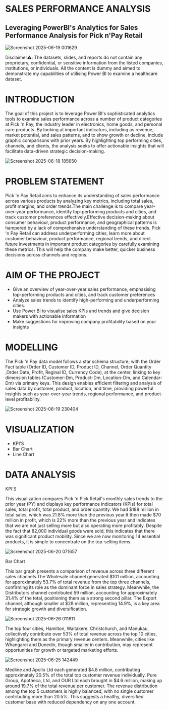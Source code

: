 # SALES PERFORMANCE ANALYSIS
## Leveraging PowerBI's Analytics for Sales Performance Analysis for Pick n'Pay Retail

![Screenshot 2025-06-19 001629](https://github.com/user-attachments/assets/85cb671d-a5ae-41b8-87e1-fefddcb44a64)

 Disclaimer⚠️: The datasets, slides, and reports do not contain any proprietary, confidential, or sensitive information from the listed companies, institutions, or individuals. All the content is dummy and aimed to demonstrate my capabilities of utilising Power BI to examine a healthcare dataset.

 # INTRODUCTION
 The goal of this project is to leverage Power BI's sophisticated analytics tools to examine sales performance across a number of product categories at Pick 'n Pay, the industry leader in electronics, home goods, and personal care products. By looking at important indicators, including as revenue, market potential, and sales patterns, and to show growth or decline, include graphic comparisons with prior years.  By highlighting top performing cities, channels, and clients, the analysis seeks to offer actionable insights that will facilitate data-driven strategic decision-making. 

 

![Screenshot 2025-06-18 185650](https://github.com/user-attachments/assets/ececf404-cc3b-4c61-b929-cd905516f78c)

# PROBLEM STATEMENT
Pick 'n Pay Retail aims to enhance its understanding of sales performance across various products by analyzing key metrics, including total sales, profit margins, and order trends.The main challenge is to compare year-over-year performance, identify top-performing products and cities, and track customer preferences effectively.Effective decision-making about consumer behaviour, product performance, and geographical patterns is hampered by a lack of comprehensive understanding of these trends. Pick 'n Pay Retail can address underperforming cities, learn more about customer behaviour, product performance, regional trends, and direct future investments in important product categories by carefully examining these metrics. This will help the company make better, quicker business decisions across channels and regions.

# AIM OF THE PROJECT
- Give an overview of year-over-year sales performance, emphasising top-performing products and cities, and track customer preferences
- Analyze sales trends to identify high-performing and underperforming cities.
- Use Power BI to visualise sales KPIs and trends and give decision makers with actionable information
- Make suggestions for improving company profitability based on your insights

# MODELLING
The Pick ‘n Pay data model follows a star schema structure, with the Order Fact table (Order ID, Customer ID, Product ID, Channel, Order Quantity ,Order Date, Profit, Reginal ID, Currency Code), at the center, linking to key dimension tables (Customer-Dm, Product-Dm, Location-Dm, and Calendar-Dm) via primary keys. This design enables efficient filtering and analysis of sales data by customer, product, location, and time, providing powerful insights such as year-over-year trends, regional performance, and product-level profitability.



![Screenshot 2025-06-19 230404](https://github.com/user-attachments/assets/6be0a340-cd0b-46a9-b211-d9ea630d5e97)

# VISUALIZATION
- KPI'S
- Bar Chart
- Line Chart

# DATA ANALYSIS

KPI'S

This visualization compares Pick 'n Pick Retail's monthly sales trends to the prior year (PY) and displays key performance indicators (KPIs) for total sales, total profit, total product, and order quantity. We had $188 million in total sales, which was 21.8% more than the previous year.It then made $70 million in profit, which is 22% more than the previous year and indicates that we are not just selling more but also operating more profitably. Despite the fact that 82,000 individual goods were sold, this indicates that there was significant product mobility.
Since we are now monitoring 14 essential products, it is simple to concentrate on the top-selling items.


![Screenshot 2025-06-20 071657](https://github.com/user-attachments/assets/00f8ac73-1eb0-45b2-9233-a1120e953646)

Bar Chart

This bar graph presents a comparison of revenue across three different sales channels.The Wholesale channel generated $101 million, accounting for approximately 53.7% of total revenue from the top three channels, confirming its role as the dominant force in sales strategy. Meanwhile, the Distributors channel contributed 59 million, accounting for approximately 31.4% of the total, positioning them as a strong second pillar. The Export channel, although smaller at $28 million, representing 14.9%, is a key area for strategic growth and diversification.




![Screenshot 2025-06-26 011811](https://github.com/user-attachments/assets/4a9c1cae-2498-4498-85eb-3e32ed42b569)


The top four cities, Hamilton, Waitakere, Christchurch, and Manukau, collectively contribute over 53% of total revenue across the top 10 cities, highlighting them as the primary revenue centers. Meanwhile, cities like Whangarei and Dunedin, though smaller in contribution, may represent opportunities for growth or targeted marketing efforts.



 

 ![Screenshot 2025-06-25 142449](https://github.com/user-attachments/assets/4b0e37ee-1f9e-448d-b392-e0e845a37e72)


 Medline and Apollo Ltd each generated $4.8 million, contributing approximately 20.5% of the total top customer revenue individually.
Pure Group, Apotheca, Ltd, and OUR Ltd each brought in $4.6 million, making up around 19.7% of the total revenue per customer.
The revenue distribution among the top 5 customers is highly balanced, with no single customer contributing more than 20.5%. This suggests a healthy, diversified customer base with reduced dependency on any one account.



 

